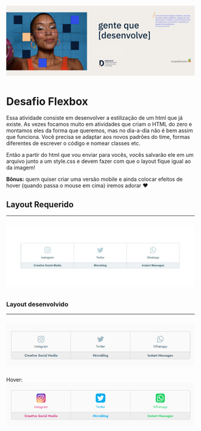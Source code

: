 <div style="width: 100%; padding: 10px 0;">
  <img src="./assets/banner.png" alt="Programa Desenvolve 2023">
</div>

# Desafio Flexbox

Essa atividade consiste em desenvolver a estilização de um html que já existe. 
As vezes focamos muito em atividades que criam o HTML do zero e montamos eles da forma que queremos, mas no dia-a-dia não é bem assim que funciona. Você precisa se adaptar aos novos padrões do time, formas diferentes de escrever o código e nomear classes etc.

Então a partir do html que vou enviar para vocês, vocês salvarão ele em um arquivo junto a um style.css e devem fazer com que o layout fique igual ao da imagem!

**Bônus:** quem quiser criar uma versão mobile e ainda colocar efeitos de hover (quando passa o mouse em cima) iremos adorar ❤️

## Layout Requerido
---
<div style="padding: 10px 0;">
  <img src="./assets/layout.png" alt="layout requerido">
</div>

### Layout desenvolvido
---
<div style="padding: 10px 0;">
  <img src="./assets/my-layout.png" alt="layout que desenvolvi">
</div>

<span>Hover:</span>
<img src="./assets/layout-hover.png" alt="layout requerido com hover">